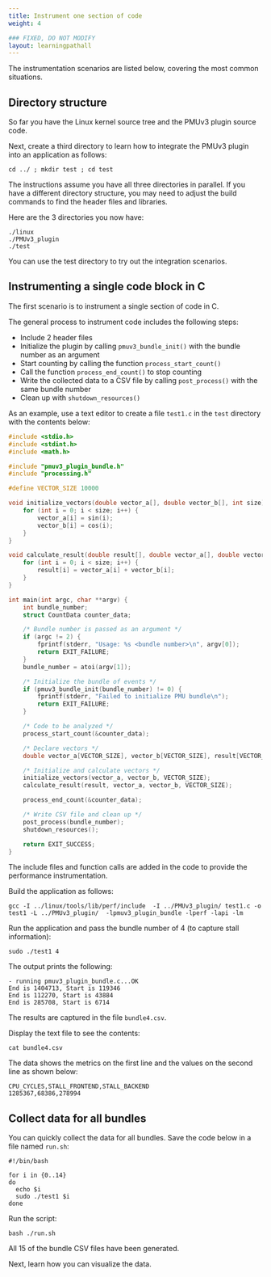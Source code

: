```yaml
---
title: Instrument one section of code
weight: 4

### FIXED, DO NOT MODIFY
layout: learningpathall
---
```


The instrumentation scenarios are listed below, covering the most common situations.

## Directory structure

So far you have the Linux kernel source tree and the PMUv3 plugin source code. 

Next, create a third directory to learn how to integrate the PMUv3 plugin into an application as follows:

```console
cd ../ ; mkdir test ; cd test
```

The instructions assume you have all three directories in parallel. If you have a different directory structure, you may need to adjust the build commands to find the header files and libraries. 

Here are the 3 directories you now have:

```output
./linux
./PMUv3_plugin
./test
```
You can use the test directory to try out the integration scenarios. 

## Instrumenting a single code block in C

The first scenario is to instrument a single section of code in C. 

The general process to instrument code includes the following steps: 
- Include 2 header files
- Initialize the plugin by calling `pmuv3_bundle_init()` with the bundle number as an argument
- Start counting by calling the function `process_start_count()` 
- Call the function `process_end_count()` to stop counting
- Write the collected data to a CSV file by calling `post_process()` with the same bundle number
- Clean up with `shutdown_resources()` 

As an example, use a text editor to create a file `test1.c` in the `test` directory with the contents below:

```C
#include <stdio.h>
#include <stdint.h>
#include <math.h>

#include "pmuv3_plugin_bundle.h"
#include "processing.h"

#define VECTOR_SIZE 10000

void initialize_vectors(double vector_a[], double vector_b[], int size) {
    for (int i = 0; i < size; i++) {
        vector_a[i] = sin(i);
        vector_b[i] = cos(i);
    }
}

void calculate_result(double result[], double vector_a[], double vector_b[], int size) {
    for (int i = 0; i < size; i++) {
        result[i] = vector_a[i] + vector_b[i];
    }
}

int main(int argc, char **argv) {
    int bundle_number;
    struct CountData counter_data;

    /* Bundle number is passed as an argument */
    if (argc != 2) {
        fprintf(stderr, "Usage: %s <bundle number>\n", argv[0]);
        return EXIT_FAILURE;
    }
    bundle_number = atoi(argv[1]);

    /* Initialize the bundle of events */
    if (pmuv3_bundle_init(bundle_number) != 0) {
        fprintf(stderr, "Failed to initialize PMU bundle\n");
        return EXIT_FAILURE;
    }

    /* Code to be analyzed */
    process_start_count(&counter_data);

    /* Declare vectors */
    double vector_a[VECTOR_SIZE], vector_b[VECTOR_SIZE], result[VECTOR_SIZE];

    /* Initialize and calculate vectors */
    initialize_vectors(vector_a, vector_b, VECTOR_SIZE);
    calculate_result(result, vector_a, vector_b, VECTOR_SIZE);

    process_end_count(&counter_data);

    /* Write CSV file and clean up */
    post_process(bundle_number);
    shutdown_resources();

    return EXIT_SUCCESS;
}
```
The include files and function calls are added in the code to provide the performance instrumentation.

Build the application as follows:

```console
gcc -I ../linux/tools/lib/perf/include  -I ../PMUv3_plugin/ test1.c -o test1 -L ../PMUv3_plugin/  -lpmuv3_plugin_bundle -lperf -lapi -lm
```

Run the application and pass the bundle number of 4 (to capture stall information):

```console
sudo ./test1 4
```

The output prints the following:

```output
- running pmuv3_plugin_bundle.c...OK
End is 1404713, Start is 119346
End is 112270, Start is 43884
End is 285708, Start is 6714
```

The results are captured in the file `bundle4.csv`.

Display the text file to see the contents:

```console
cat bundle4.csv
```

The data shows the metrics on the first line and the values on the second line as shown below:

```output
CPU_CYCLES,STALL_FRONTEND,STALL_BACKEND
1285367,68386,278994
```

## Collect data for all bundles

You can quickly collect the data for all bundles. Save the code below in a file named `run.sh`:

```console
#!/bin/bash

for i in {0..14}
do
  echo $i
  sudo ./test1 $i
done
```

Run the script:
```console
bash ./run.sh
```

All 15 of the bundle CSV files have been generated. 

Next, learn how you can visualize the data.

